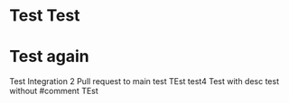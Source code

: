 # Test Test
# Test again
Test Integration 2
Pull request to main
test
TEst
test4
Test with desc
test without #comment
TEst
